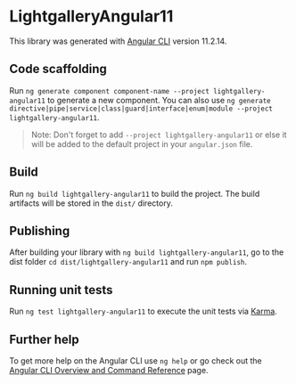 # LightgalleryAngular11

This library was generated with [Angular CLI](https://github.com/angular/angular-cli) version 11.2.14.

## Code scaffolding

Run `ng generate component component-name --project lightgallery-angular11` to generate a new component. You can also
use `ng generate directive|pipe|service|class|guard|interface|enum|module --project lightgallery-angular11`.
> Note: Don't forget to add `--project lightgallery-angular11` or else it will be added to the default project in
> your `angular.json` file.

## Build

Run `ng build lightgallery-angular11` to build the project. The build artifacts will be stored in the `dist/` directory.

## Publishing

After building your library with `ng build lightgallery-angular11`, go to the dist
folder `cd dist/lightgallery-angular11` and run `npm publish`.

## Running unit tests

Run `ng test lightgallery-angular11` to execute the unit tests via [Karma](https://karma-runner.github.io).

## Further help

To get more help on the Angular CLI use `ng help` or go check out
the [Angular CLI Overview and Command Reference](https://angular.io/cli) page.

